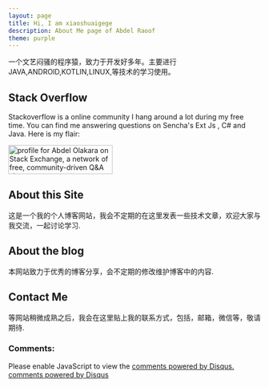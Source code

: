 ```yaml
---
layout: page
title: Hi, I am xiaoshuaigege
description: About Me page of Abdel Raoof
theme: purple
---
```


一个文艺闷骚的程序猿，致力于开发好多年。主要进行JAVA,ANDROID,KOTLIN,LINUX,等技术的学习使用。

## Stack Overflow

Stackoverflow is a online community I hang around a lot during my free time. You can find me answering questions on Sencha's Ext Js , C# and Java. Here is my flair:

<a href="http://stackexchange.com/users/62487">
<img src="http://stackexchange.com/users/flair/62487.png?theme=clean" width="208" height="58" alt="profile for Abdel Olakara on Stack Exchange, a network of free, community-driven Q&amp;A sites" title="profile for Abdel Olakara on Stack Exchange, a network of free, community-driven Q&amp;A sites">
</a>


## About this Site

这是一个我的个人博客网站，我会不定期的在这里发表一些技术文章，欢迎大家与我交流，一起讨论学习.

## About the blog

本网站致力于优秀的博客分享，会不定期的修改维护博客中的内容.



## Contact Me

等网站稍微成熟之后，我会在这里贴上我的联系方式，包括，邮箱，微信等，敬请期待.

### Comments:

<div id="disqus_thread"></div>
<script type="text/javascript">
  /* * * CONFIGURATION VARIABLES: EDIT BEFORE PASTING INTO YOUR WEBPAGE * * */
  var disqus_shortname = '{{site.disqushandler}}';

  /* * * DON'T EDIT BELOW THIS LINE * * */
  (function() {
      var dsq = document.createElement('script'); dsq.type = 'text/javascript'; dsq.async = true;
      dsq.src = '//' + disqus_shortname + '.disqus.com/embed.js';
      (document.getElementsByTagName('head')[0] || document.getElementsByTagName('body')[0]).appendChild(dsq);
  })();
</script>
<noscript>Please enable JavaScript to view the <a href="http://disqus.com/?ref_noscript">comments powered by Disqus.</a></noscript>
<a href="http://disqus.com" class="dsq-brlink">comments powered by <span class="logo-disqus">Disqus</span></a>

<script src="https://txtpen.com/embed.js?site={{site.txtpenhandler}}" />
